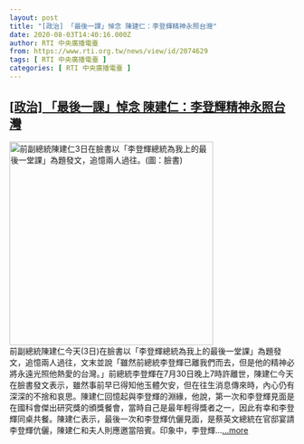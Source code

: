 ```yaml
---
layout: post
title: "[政治] 「最後一課」悼念 陳建仁：李登輝精神永照台灣"
date: 2020-08-03T14:40:16.000Z
author: RTI 中央廣播電臺
from: https://www.rti.org.tw/news/view/id/2074629
tags: [ RTI 中央廣播電臺 ]
categories: [ RTI 中央廣播電臺 ]
---
```

<!--1596465616000-->
[[政治] 「最後一課」悼念 陳建仁：李登輝精神永照台灣](https://www.rti.org.tw/news/view/id/2074629)
------

<div>
<img src="https://static.rti.org.tw/assets/thumbnails/2020/08/03/af933c016ef89242eb0e749557509368.jpg" width="360" alt="前副總統陳建仁3日在臉書以「李登輝總統為我上的最後一堂課」為題發文，追憶兩人過往。(圖：臉書)" title="前副總統陳建仁3日在臉書以「李登輝總統為我上的最後一堂課」為題發文，追憶兩人過往。(圖：臉書)"><br>前副總統陳建仁今天(3日)在臉書以「李登輝總統為我上的最後一堂課」為題發文，追憶兩人過往，文末並說「雖然前總統李登輝已離我們而去，但是他的精神必將永遠光照他熱愛的台灣。」前總統李登輝在7月30日晚上7時許離世，陳建仁今天在臉書發文表示，雖然事前早已得知他玉體欠安，但在往生消息傳來時，內心仍有深深的不捨和哀思。陳建仁回憶起與李登輝的淵緣，他說，第一次和李登輝見面是在國科會傑出研究獎的頒獎餐會，當時自己是最年輕得獎者之一，因此有幸和李登輝同桌共餐。陳建仁表示，最後一次和李登輝伉儷見面，是蔡英文總統在官邸宴請李登輝伉儷，陳建仁和夫人則應邀當陪賓。印象中，李登輝...<a target="_blank" href="https://www.rti.org.tw/news/view/id/2074629">...more</a>
</div>
